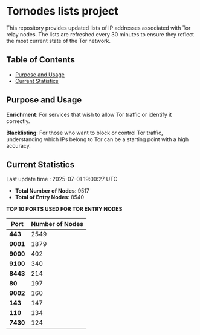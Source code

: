 # Tornodes lists project

This repository provides updated lists of IP addresses associated with Tor relay nodes. The lists are refreshed every 30 minutes to ensure they reflect the most current state of the Tor network.

## Table of Contents

- [Purpose and Usage](#purpose-and-usage)
- [Current Statistics](#current-statistics)


## Purpose and Usage

**Enrichment**: For services that wish to allow Tor traffic or identify it correctly.

**Blacklisting**: For those who want to block or control Tor traffic, understanding which IPs belong to Tor can be a starting point with a high accuracy.

## Current Statistics

Last update time : 2025-07-01 19:00:27 UTC

- **Total Number of Nodes**: 9517
- **Total of Entry Nodes**: 8540

**TOP 10 PORTS USED FOR TOR ENTRY NODES**

| **Port** | **Number of Nodes** |
|------|-----------------|
| **443**   | 2549  |
| **9001**   | 1879  |
| **9000**   | 402  |
| **9100**   | 340  |
| **8443**   | 214  |
| **80**   | 197  |
| **9002**   | 160  |
| **143**   | 147  |
| **110**   | 134  |
| **7430**   | 124  |

